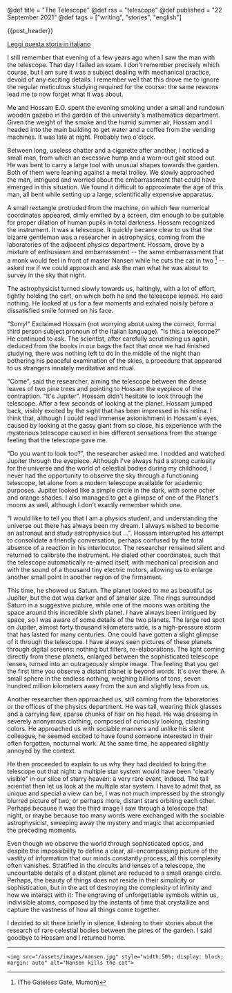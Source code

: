 @def title = "The Telescope"
@def rss =  "telescope"
@def published = "22 September 2021"
@def tags = ["writing", "stories", "english"]

{{post_header}}

[Leggi questa storia in italiano](/blog/telescope-ita)


I still remember that evening of a few years ago when I saw the man with the
telescope. That day I failed an exam. I don't remember precisely which course,
but I am sure it was a subject dealing with mechanical practice, devoid of any
exciting details. I remember well that this drove me to ignore the regular meticulous 
studying required for the course: the same reasons lead me to now forget 
what it was about.

Me and Hossam E.O. spent the evening smoking under a small and rundown
wooden gazebo in the garden of the university's mathematics department.
Given the weight of the smoke and the humid summer air, Hossam and I headed into the
main building to get water and a coffee from the vending machines. It was late at night.
Probably two o'clock.

Between long, useless chatter and a cigarette after another, I noticed a small
man, from which an excessive hump and a worn-out gait stood out. He was bent to
carry a large tool with unusual shapes towards the garden. Both of them were
leaning against a metal trolley. We slowly approached the man, intrigued and
worried about the embarrassment that could have emerged in this situation. We
found it difficult to approximate the age of this man, all bent while setting up
a large, scientifically expensive apparatus.

A small rectangle protruded from the machine, on which few numerical coordinates
appeared, dimly emitted by a screen, dim enough to be suitable for proper
dilation of human pupils in total darkness. Hossam recognized the instrument. It
was a telescope. It quickly became clear to us that the bizarre gentleman was a
researcher in astrophysics, coming from the laboratories of the adjacent physics department. 
Hossam, drove by a mixture of enthusiasm and embarrassment -- the same
embarrassment that a monk would feel in front of master Nansen while he cuts
the cat in two [^1] -- asked me if we could approach and ask the man what he
was about to survey in the sky that night. 

The astrophysicist turned slowly towards us, haltingly, with a lot of effort, 
tightly holding the cart, on which both he and the telescope leaned. He
said nothing. He looked at us for a few moments and exhaled noisily before a
dissatisfied smile formed on his face.

"Sorry!" Exclaimed Hossam (not worrying about using the correct, formal third
person subject pronoun of the Italian language). "Is this a telescope?" He
continued to ask. The scientist, after carefully scrutinizing us again, deduced from the
books in our bags the fact that once we had finished studying, there was nothing
left to do in the middle of the night than bothering his peaceful examination of the skies, 
a procedure that appeared to us strangers innately meditative and ritual.

"Come", said the researcher, aiming the telescope between the dense leaves of
two pine trees and pointing to Hossam the eyepiece of the contraption. "It's
Jupiter". Hossam didn't hesitate to look through the telescope. After a few
seconds of looking at the planet. Hossam jumped back, visibly excited by the sight
that has been impressed in his retina. I think that, although I could read
immense astonishment in Hossam's eyes, caused by looking at the gassy giant from
so close, his experience with the mysterious telescope caused in him different
sensations from the strange feeling that the telescope gave me.

"Do you want to look too?", the researcher asked me. I nodded and watched
Jupiter through the eyepiece. Although I've always had a strong curiosity for
the universe and the world of celestial bodies during my childhood, I never had
the opportunity to observe the sky through a functioning telescope, let
alone from a modern telescope available for academic purposes. Jupiter looked
like a simple circle in the dark, with some ocher and orange shades. I also
managed to get a glimpse of one of the Planet's moons as well, although I don't
exactly remember which one.

"I would like to tell you that I am a physics student, and understanding the
universe out there has always been my dream. I always wished to become an
astronaut and study astrophysics but ...". Hossam interrupted his attempt to
consolidate a friendly conversation, perhaps confused by the total absence of a
reaction in his interlocutor. The researcher remained silent and returned to
calibrate the instrument. He dialed other coordinates, such that the telescope
automatically re-aimed itself, with mechanical precision and with the sound of a
thousand tiny electric motors, allowing us to enlarge another small point in
another region of the firmament.

This time, he showed us Saturn. The planet looked to me as beautiful as Jupiter,
but the dot was darker and of smaller size. The rings surrounded Saturn in a
suggestive picture, while one of the moons was orbiting the space around this
incredible sixth planet. I have always been intrigued by space, so I was aware
of some details of the two planets. The large red spot on Jupiter, almost forty
thousand kilometers wide, is a high-pressure storm that has lasted for many
centuries. One could have gotten a slight glimpse of it through the telescope. I
have always seen pictures of these planets through digital screens: nothing but
filters, re-elaborations. The light coming directly from these planets, enlarged
between the sophisticated telescope lenses, turned into an outrageously simple
image. The feeling that you get the first time you observe a distant planet is
beyond words. It's over there. A small sphere in the endless nothing, weighing
billions of tons, seven hundred million kilometers away from the sun and
slightly less from us.


Another researcher then approached us, still coming from the laboratories or the
offices of the physics department. He was tall, wearing thick glasses and a
carrying few, sparse chunks of hair on his head. He was dressing in severely anonymous clothing, composed of curiously looking, clashing colors. 
He approached us with sociable manners and unlike his silent colleague, he seemed
excited to have found someone interested in their often forgotten, nocturnal work. At the same time, he appeared slightly annoyed by the context.

He then proceeded to explain to us why they had decided to bring the
telescope out that night: a multiple star system would have been "clearly
visible" in our slice of starry heaven: a very rare event, indeed. The tall
scientist then let us look at the multiple star system. I have to admit that, as
unique and special a view can be, I was not much impressed by the strongly
blurred picture of two, or perhaps more, distant stars orbiting each other.
Perhaps because it was the third image I saw through a telescope that night, or
maybe because too many words were exchanged with the sociable astrophysicist,
sweeping away the mystery and magic that accompanied the preceding moments.

Even though we observe the world through sophisticated optics, and despite the impossibility to define a clear, all-encompassing picture of the vastity of information that our minds constantly process, all this complexity often vanishes. Stratified in the circuits and lenses of a telescope, the uncountable details of a distant planet are reduced to a small orange circle. Perhaps, the beauty of things does not reside in their simplicity or sophistication, but in the act of destroying the complexity of infinity and how we interact with it: The engraving of unforgettable symbols within us, indivisible atoms, composed by the instants of time that crystallize and capture the vastness of how all things come together.

I decided to sit there briefly  in silence, listening to their stories about the research of rare celestial bodies between the pines of the garden. I said goodbye to Hossam and I returned home. 
[^1]: (The Gateless Gate, Mumon)

---

~~~
<img src="/assets/images/nansen.jpg" style="width:50%; display: block; margin: auto" alt="Nansen kills the cat">
~~~


